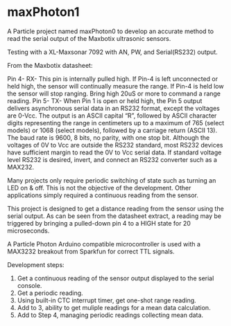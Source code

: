 # maxPhoton1

A Particle project named maxPhoton0 to develop an accurate method to read the serial output of the Maxbotix ultrasonic sensors.

Testing with a XL-Maxsonar 7092 with AN, PW, and Serial(RS232) output.

From the Maxbotix datasheet:

Pin 4- RX- This pin is internally pulled high. If Pin-4 is left unconnected or held high, the sensor will continually measure the range. If Pin-4 is held low the sensor will stop ranging. Bring high 20uS or more to command a range reading.
Pin 5- TX- When Pin 1 is open or held high, the Pin 5 output delivers asynchronous serial data in an RS232 format, except the voltages are 0-Vcc. The output is an ASCII capital “R”, followed by ASCII character digits representing the range in centimeters up to a maximum of 765 (select models) or 1068 (select models), followed by a carriage return (ASCII 13). The baud rate is 9600, 8 bits, no parity, with one stop bit. Although the voltages of 0V to Vcc are outside the RS232 standard, most RS232 devices have sufficient margin to read the 0V to Vcc serial data. If standard voltage level RS232 is desired, invert, and connect an RS232 converter such as a MAX232.

Many projects only require periodic switching of state such as turning an LED on & off. This is not the objective of the development. Other applications simply required a continuous reading from the sensor.

This project is designed to get a distance reading from the sensor using the serial output. As can be seen from the datasheet extract, a reading may be triggered by bringing a pulled-down pin 4 to a HIGH state for 20 microseconds. 

A Particle Photon Arduino compatible microcontroller is used with a MAX3232 breakout from Sparkfun for correct TTL signals. 

Development steps:
1. Get a continuous reading of the sensor output displayed to the serial console.
2. Get a periodic reading.
3. Using built-in CTC interrupt timer, get one-shot range reading.
4. Add to 3, ability to get muliple readings for a mean data calculation.
5. Add to Step 4, managing periodic readings collecting mean data. 